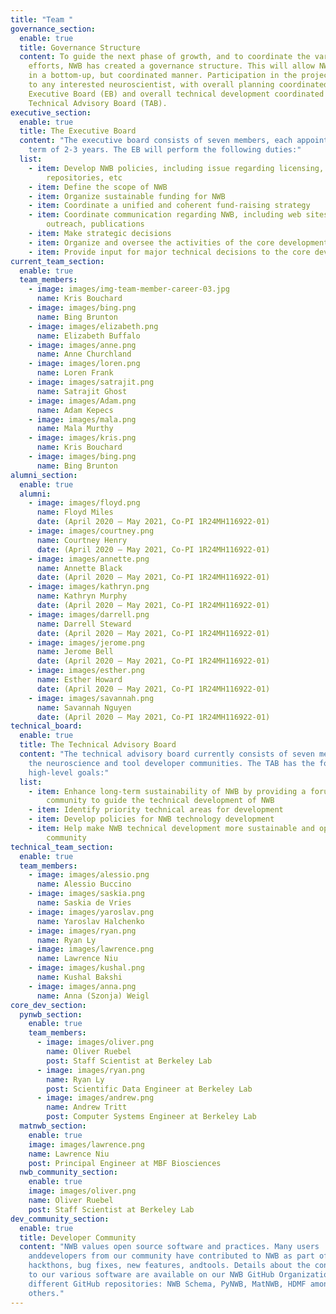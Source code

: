 ```yaml
---
title: "Team "
governance_section:
  enable: true
  title: Governance Structure
  content: To guide the next phase of growth, and to coordinate the various
    efforts, NWB has created a governance structure. This will allow NWB to grow
    in a bottom-up, but coordinated manner. Participation in the project is open
    to any interested neuroscientist, with overall planning coordinated by an
    Executive Board (EB) and overall technical development coordinated by a
    Technical Advisory Board (TAB).
executive_section:
  enable: true
  title: The Executive Board
  content: "The executive board consists of seven members, each appointed for a
    term of 2-3 years. The EB will perform the following duties:"
  list:
    - item: Develop NWB policies, including issue regarding licensing, code
        repositories, etc
    - item: Define the scope of NWB
    - item: Organize sustainable funding for NWB
    - item: Coordinate a unified and coherent fund-raising strategy
    - item: Coordinate communication regarding NWB, including web sites, community
        outreach, publications
    - item: Make strategic decisions
    - item: Organize and oversee the activities of the core development team
    - item: Provide input for major technical decisions to the core development team
current_team_section:
  enable: true
  team_members:
    - image: images/img-team-member-career-03.jpg
      name: Kris Bouchard
    - image: images/bing.png
      name: Bing Brunton
    - image: images/elizabeth.png
      name: Elizabeth Buffalo
    - image: images/anne.png
      name: Anne Churchland
    - image: images/loren.png
      name: Loren Frank
    - image: images/satrajit.png
      name: Satrajit Ghost
    - image: images/Adam.png
      name: Adam Kepecs
    - image: images/mala.png
      name: Mala Murthy
    - image: images/kris.png
      name: Kris Bouchard
    - image: images/bing.png
      name: Bing Brunton
alumni_section:
  enable: true
  alumni:
    - image: images/floyd.png
      name: Floyd Miles
      date: (April 2020 – May 2021, Co-PI 1R24MH116922-01)
    - image: images/courtney.png
      name: Courtney Henry
      date: (April 2020 – May 2021, Co-PI 1R24MH116922-01)
    - image: images/annette.png
      name: Annette Black
      date: (April 2020 – May 2021, Co-PI 1R24MH116922-01)
    - image: images/kathryn.png
      name: Kathryn Murphy
      date: (April 2020 – May 2021, Co-PI 1R24MH116922-01)
    - image: images/darrell.png
      name: Darrell Steward
      date: (April 2020 – May 2021, Co-PI 1R24MH116922-01)
    - image: images/jerome.png
      name: Jerome Bell
      date: (April 2020 – May 2021, Co-PI 1R24MH116922-01)
    - image: images/esther.png
      name: Esther Howard
      date: (April 2020 – May 2021, Co-PI 1R24MH116922-01)
    - image: images/savannah.png
      name: Savannah Nguyen
      date: (April 2020 – May 2021, Co-PI 1R24MH116922-01)
technical_board:
  enable: true
  title: The Technical Advisory Board
  content: "The technical advisory board currently consists of seven members from
    the neuroscience and tool developer communities. The TAB has the following
    high-level goals:"
  list:
    - item: Enhance long-term sustainability of NWB by providing a forum for the
        community to guide the technical development of NWB
    - item: Identify priority technical areas for development
    - item: Develop policies for NWB technology development
    - item: Help make NWB technical development more sustainable and open to the
        community
technical_team_section:
  enable: true
  team_members:
    - image: images/alessio.png
      name: Alessio Buccino
    - image: images/saskia.png
      name: Saskia de Vries
    - image: images/yaroslav.png
      name: Yaroslav Halchenko
    - image: images/ryan.png
      name: Ryan Ly
    - image: images/lawrence.png
      name: Lawrence Niu
    - image: images/kushal.png
      name: Kushal Bakshi
    - image: images/anna.png
      name: Anna (Szonja) Weigl
core_dev_section:
  pynwb_section:
    enable: true
    team_members:
      - image: images/oliver.png
        name: Oliver Ruebel
        post: Staff Scientist at Berkeley Lab
      - image: images/ryan.png
        name: Ryan Ly
        post: Scientific Data Engineer at Berkeley Lab
      - image: images/andrew.png
        name: Andrew Tritt
        post: Computer Systems Engineer at Berkeley Lab
  matnwb_section:
    enable: true
    image: images/lawrence.png
    name: Lawrence Niu
    post: Principal Engineer at MBF Biosciences
  nwb_community_section:
    enable: true
    image: images/oliver.png
    name: Oliver Ruebel
    post: Staff Scientist at Berkeley Lab
dev_community_section:
  enable: true
  title: Developer Community
  content: "NWB values open source software and practices. Many users
    anddevelopers from our community have contributed to NWB as part of
    hackthons, bug fixes, new features, andtools. Details about the contributors
    to our various software are available on our NWB GitHub Organization and the
    different GitHub repositories: NWB Schema, PyNWB, MatNWB, HDMF among many
    others."
---
```

